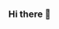 ### Hi there 👋

<!--
**simplysaivenkat/simplysaivenkat** is a ✨ _special_ ✨ repository because its `README.md` (this file) appears on your GitHub profile.

Here are some ideas to get you started:

- 🔭 I’m currently working on many social platforms
- 🌱 I’m currently learning ...
- 👯 I’m looking to collaborate on ...
- 🤔 I’m looking for help with ...
- 💬 Ask me about ...
- 📫 How to reach me: [SimplySaiVenkat](https://linktr.ee/SimplySaiVenkat)
- 😄 Pronouns: ...
- ⚡ Fun fact: ...
-->
